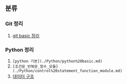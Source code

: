 ## 분류

### Git 정리
1. [git basic 정리](./Git/Git%20basic.md)

### Python 정리
1. `[python 기본](./Python/python%20basic.md)`
2. `[조건문_반복문_함수_모듈](./Python/control%20statement_function_module.md)`
3. [데이터 구조](./Python/Data%20Structure.md)